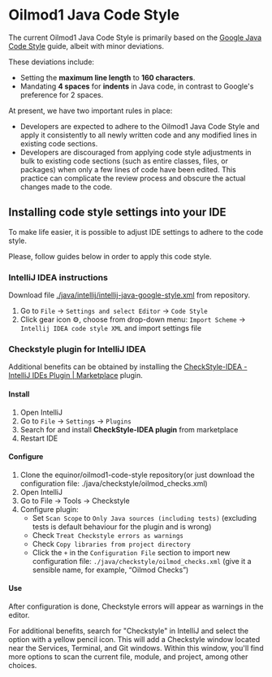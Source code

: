 # Oilmod1 Java Code Style

The current Oilmod1 Java Code Style is primarily based on the [Google Java Code Style](https://google.github.io/styleguide/javaguide.html) guide, albeit with minor deviations.

These deviations include:

* Setting the **maximum line length** to **160 characters**.
* Mandating **4 spaces** for **indents** in Java code, in contrast to Google's preference for 2 spaces.

At present, we have two important rules in place:

* Developers are expected to adhere to the Oilmod1 Java Code Style and apply it consistently to all newly written code and any modified lines in existing code sections.
* Developers are discouraged from applying code style adjustments in bulk to existing code sections (such as entire classes, files, or packages) when only a few lines of code have been edited. This practice can complicate the review process and obscure the actual changes made to the code.

## Installing code style settings into your IDE

To make life easier, it is possible to adjust IDE settings to adhere to the code style.

Please, follow guides below in order to apply this code style.

### IntelliJ IDEA instructions

Download file [./java/intellij/intellij-java-google-style.xml](https://github.com/equinor/oilmod1-code-style/blob/master/java/intellij/intellij-java-google-style.xml) from repository.

1. Go to `File` → `Settings and select Editor` → `Code Style`
2. Click gear icon :gear:, choose from drop-down menu: `Import Scheme` → `Intellij IDEA code style XML` and import settings file

### Checkstyle plugin for IntelliJ IDEA

Additional benefits can be obtained by installing the [CheckStyle-IDEA - IntelliJ IDEs Plugin | Marketplace](https://plugins.jetbrains.com/plugin/1065-checkstyle-idea) plugin.

#### Install

1. Open IntelliJ
1. Go to `File` → `Settings` → `Plugins`
1. Search for and install **CheckStyle-IDEA plugin** from marketplace
1. Restart IDE

#### Configure

1. Clone the equinor/oilmod1-code-style repository(or just download the configuration file: ./java/checkstyle/oilmod_checks.xml)
1. Open IntelliJ
1. Go to File → Tools → Checkstyle 
1. Configure plugin:
   * Set `Scan Scope` to `Only Java sources (including tests)` (excluding tests is default behaviour for the plugin and is wrong)
   * Check `Treat Checkstyle errors as warnings`
   * Check `Copy libraries from project directory`
   * Click the `+` in the `Configuration File` section to import new configuration file: `./java/checkstyle/oilmod_checks.xml` (give it a sensible name, for example, “Oilmod Checks”)

#### Use

After configuration is done, Checkstyle errors will appear as warnings in the editor.

For additional benefits, search for "Checkstyle" in IntelliJ and select the option with a yellow pencil icon. This will add a Checkstyle window located near the Services, Terminal, and Git windows. Within this window, you'll find more options to scan the current file, module, and project, among other choices.
